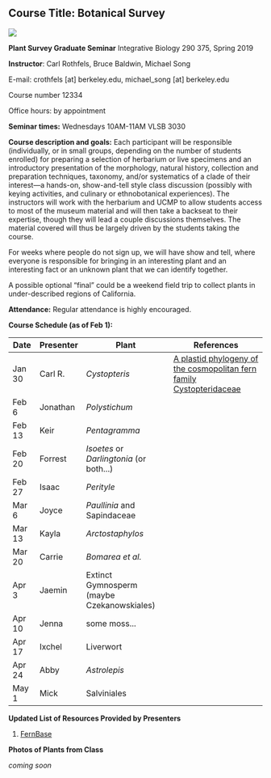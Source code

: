 ## Course Title: Botanical Survey
![](https://fikus.guru/images/293698/fullsize.jpg)

**Plant Survey Graduate Seminar**
Integrative Biology 290 375, Spring 2019

**Instructor**: Carl Rothfels, Bruce Baldwin, Michael Song

E-mail: crothfels [at] berkeley.edu, michael_song [at] berkeley.edu

Course number 12334

Office hours: by appointment

**Seminar times:** Wednesdays 10AM-11AM VLSB 3030

**Course description and goals:**
Each participant will be responsible (individually, or in small groups, depending on the number of students enrolled) for preparing a selection of herbarium or live specimens and an introductory presentation of the morphology, natural history, collection and preparation techniques, taxonomy, and/or systematics of a clade of their interest—a hands-on, show-and-tell style class discussion (possibly with keying activities, and culinary or ethnobotanical experiences). The instructors will work with the herbarium and UCMP to allow students access to most of the museum material and will then take a backseat to their expertise, though they will lead a couple discussions themselves. The material covered will thus be largely driven by the students taking the course.

For weeks where people do not sign up, we will have show and tell, where everyone is responsible for bringing in an interesting plant and an interesting fact or an unknown plant that we can identify together.

A possible optional “final” could be a weekend field trip to collect plants in under-described regions of California.

**Attendance:** Regular attendance is highly encouraged.

**Course Schedule (as of Feb 1):**

| Date                   | Presenter | Plant        | References |
|------------------------|-----------|--------------|------------|
|Jan 30                  |Carl  R.   |*Cystopteris* |[A plastid phylogeny of the cosmopolitan fern family Cystopteridaceae](https://sites.duke.edu/pryerlab/files/2017/12/cystopteridaceae_plastid_phylogeny.original.pdf)|
|Feb 6                   |Jonathan   |*Polystichum* ||
|Feb 13                  |Keir       |*Pentagramma* ||
|Feb 20                  |Forrest    |*Isoetes* or *Darlingtonia* (or both...)||
|Feb 27                  |Isaac      |*Perityle*    ||
|Mar 6                   |Joyce      |*Paullinia* and Sapindaceae ||
|Mar 13                  |Kayla      |*Arctostaphylos* ||
|Mar 20                  |Carrie     |*Bomarea et al.*  ||
|Apr 3                   |Jaemin     |Extinct Gymnosperm (maybe Czekanowskiales)  ||
|Apr 10                  |Jenna      |some moss...  ||
|Apr 17                  |Ixchel     |Liverwort  ||
|Apr 24                  |Abby       |*Astrolepis*   ||
|May 1                   |Mick       |Salviniales    ||

**Updated List of Resources Provided by Presenters**

1. [FernBase](https://www.fernbase.org/)

**Photos of Plants from Class**

*coming soon*

